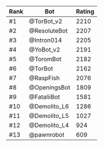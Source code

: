 Rank|Bot|Rating
---|---|---
#1|@TorBot_v2|2210
#2|@ResoluteBot|2207
#3|@Intron014|2205
#4|@YoBot_v2|2191
#5|@ToromBot|2182
#6|@TorBot|2162
#7|@RaspFish|2076
#8|@OpeningsBot|1809
#9|@FataliiBot|1581
#10|@Demolito_L6|1286
#11|@Demolito_L5|1027
#12|@Demolito_L4|924
#13|@pawnrobot|609
